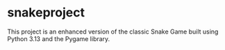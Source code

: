 # snakeproject
This project is an enhanced version of the classic Snake Game built using Python 3.13 and the Pygame library.
